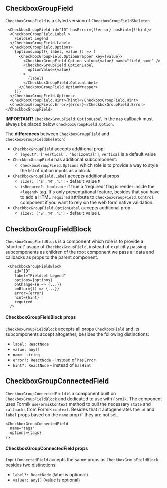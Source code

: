 ## CheckboxGroupField

`CheckboxGroupField` is a styled version of `CheckboxGroupFieldSkeleton`

```
 <CheckboxGroupField id="ID" hasError={!!error} hasHint={!!hint}>
  <CheckboxGroupField.Label >
    Fieldset Legend
  </CheckboxGroupField.Label>
  <CheckboxGroupField.Options>
    {options.map(({ label, value }) => (
      <CheckboxGroupField.OptionWrapper key={value}>
        <CheckboxGroupField.Option value={value} name="field_name" />
        <CheckboxGroupField.OptionLabel
          optionValue={value}
        >
          {label}
        </CheckboxGroupField.OptionLabel>
      </CheckboxGroupField.OptionWrapper>
    ))}
  </CheckboxGroupField.Options>
  <CheckboxGroupField.Hint>{hint}</CheckboxGroupField.Hint>
  <CheckboxGroupField.Error>{error}</CheckboxGroupField.Error>
</CheckboxGroupField>
```

**IMPORTANT!** `CheckboxGroupField.OptionLabel` in the `map` callback must always be placed below `CheckboxGroupField.Option`.

The **differences** between `CheckboxGroupField` and `CheckboxGroupFieldSkeleton`:

- `CheckboxGroupField` accepts additional prop:
  - `layout?: ['vertical', 'horizontal']`, `vertical` is a default value
- `CheckboxGroupField` has additional subcomponent:
  - `CheckboxGroupField.Options` which role is to provide a way to style the list of option inputs as a block.
- `CheckboxGroupField.Label` accepts additional props
  - `size?: ['S','M','L']` - default value `M`
  - `isRequred?: boolean` - if true a 'required' flag is render inside the `<legend>` tag. It's only presentational feature, besides that you have to add a HTML `required` attribute to `CheckboxGroupField.Control` component if you want to rely on the web form native validation.
- `CheckboxGroupField.OptionLabel` accepts additional prop
  - `size?: ['S','M','L']` - default value `L`

## CheckboxGroupFieldBlock

`CheckboxGroupFieldBlock` is a component which role is to provide a 'shortcut' usage of `CheckboxGroupField`, instead of explicitly passing subcomponents as children of the root component we pass all data and callbacks as props to the parent component.

```
 <CheckboxGroupFieldBlock
    id="ID"
    label="Fieldset Legend"
    options={options}
    onChange={e => {...}}
    onBlur={() => {...}}
    error={error}
    hint={hint}
    required
  />
```

#### CheckboxGroupFieldBlock props

`CheckboxGroupFieldBlock` accepts all props `CheckboxField` and its subcomponents accept altogether, besides the following distinctions:

- `label: ReactNode`
- `value: any[]`
- `name: string`
- `error?: ReactNode` - instead of `hasError`
- `hint?: ReactNode` - instead of `hasHint`

## CheckboxGroupConnectedField

`CheckboxGroupConnectedField` is a component built on `CheckboxGroupFieldBlock` and dedicated to use with `Formik`. The component uses Formik `useFormikContext` method to pull the necessary `state` and `callbacks` from Formik `context`. Besides that it autogenerates the `id` and `label` props based on the `name` prop if they are not set.

```
<CheckboxGroupConnectedField
  name="tags"
  options={tags}
/>
```

#### CheckboxGroupConnectedField props

`InputConnectedField` accepts the same props as `CheckboxGroupFieldBlock` besides two distinctions:

- `label?: ReactNode` (label is optional)
- `value?: any[]` (value is optional)
